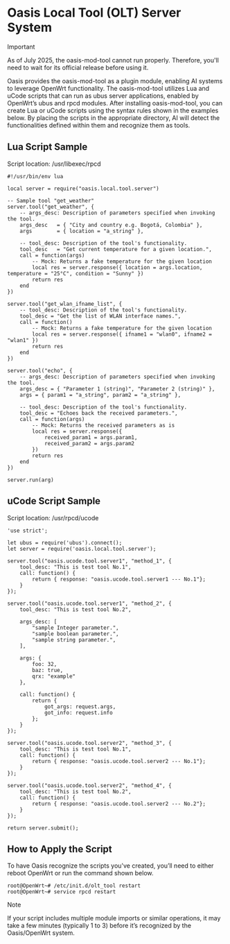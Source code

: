 # Oasis Local Tool (OLT) Server System
> [!IMPORTANT]
> >
> As of July 2025, the oasis-mod-tool cannot run properly. Therefore, you'll need to wait for its official release before using it.

Oasis provides the oasis-mod-tool as a plugin module, enabling AI systems to leverage OpenWrt functionality.
The oasis-mod-tool utilizes Lua and uCode scripts that can run as ubus server applications, enabled by OpenWrt’s ubus and rpcd modules.
After installing oasis-mod-tool, you can create Lua or uCode scripts using the syntax rules shown in the examples below. By placing the scripts in the appropriate directory, AI will detect the functionalities defined within them and recognize them as tools.  

## Lua Script Sample
Script location: /usr/libexec/rpcd  
```
#!/usr/bin/env lua

local server = require("oasis.local.tool.server")

-- Sample tool "get_weather"
server.tool("get_weather", {
    -- args_desc: Description of parameters specified when invoking the tool.
    args_desc   = { "City and country e.g. Bogotá, Colombia" },
    args        = { location = "a_string" },

    -- tool_desc: Description of the tool's functionality.
    tool_desc   = "Get current temperature for a given location.",
    call = function(args)
        -- Mock: Returns a fake temperature for the given location
        local res = server.response({ location = args.location, temperature = "25°C", condition = "Sunny" })
        return res
    end
})

server.tool("get_wlan_ifname_list", {
    -- tool_desc: Description of the tool's functionality.
    tool_desc = "Get the list of WLAN interface names.",
    call = function()
        -- Mock: Returns a fake temperature for the given location
        local res = server.response({ ifname1 = "wlan0", ifname2 = "wlan1" })
        return res
    end
})

server.tool("echo", {
    -- args_desc: Description of parameters specified when invoking the tool.
    args_desc = { "Parameter 1 (string)", "Parameter 2 (string)" },
    args = { param1 = "a_string", param2 = "a_string" },

    -- tool_desc: Description of the tool's functionality.
    tool_desc = "Echoes back the received parameters.",
    call = function(args)
        -- Mock: Returns the received parameters as is
        local res = server.response({
            received_param1 = args.param1,
            received_param2 = args.param2
        })
        return res
    end
})

server.run(arg)
```

## uCode Script Sample
Script location: /usr/rpcd/ucode
```
'use strict';

let ubus = require('ubus').connect();
let server = require('oasis.local.tool.server');

server.tool("oasis.ucode.tool.server1", "method_1", {
    tool_desc: "This is test tool No.1",
    call: function() {
        return { response: "oasis.ucode.tool.server1 --- No.1"};
    }
});

server.tool("oasis.ucode.tool.server1", "method_2", {
    tool_desc: "This is test tool No.2",

    args_desc: [
        "sample Integer parameter.",
        "sample boolean parameter.",
        "sample string parameter.",
    ],

    args: {
        foo: 32,
        baz: true,
        qrx: "example"
    },

    call: function() {
        return {
            got_args: request.args,
            got_info: request.info
        };
    }
});

server.tool("oasis.ucode.tool.server2", "method_3", {
    tool_desc: "This is test tool No.1",
    call: function() {
        return { response: "oasis.ucode.tool.server2 --- No.1"};
    }
});

server.tool("oasis.ucode.tool.server2", "method_4", {
    tool_desc: "This is test tool No.2",
    call: function() {
        return { response: "oasis.ucode.tool.server2 --- No.2"};
    }
});

return server.submit();
```

## How to Apply the Script
To have Oasis recognize the scripts you've created, you’ll need to either reboot OpenWrt or run the command shown below.
```
root@OpenWrt~# /etc/init.d/olt_tool restart
root@OpenWrt~# service rpcd restart
```
> [!NOTE]
> If your script includes multiple module imports or similar operations, it may take a few minutes (typically 1 to 3) before it’s recognized by the Oasis/OpenWrt system.
